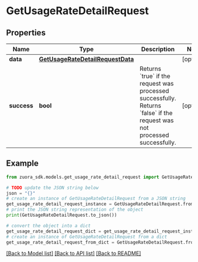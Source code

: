 # GetUsageRateDetailRequest


## Properties

Name | Type | Description | Notes
------------ | ------------- | ------------- | -------------
**data** | [**GetUsageRateDetailRequestData**](GetUsageRateDetailRequestData.md) |  | [optional] 
**success** | **bool** | Returns &#x60;true&#x60; if the request was processed successfully.    Returns &#x60;false&#x60; if the request was not processed successfully.   | [optional] 

## Example

```python
from zuora_sdk.models.get_usage_rate_detail_request import GetUsageRateDetailRequest

# TODO update the JSON string below
json = "{}"
# create an instance of GetUsageRateDetailRequest from a JSON string
get_usage_rate_detail_request_instance = GetUsageRateDetailRequest.from_json(json)
# print the JSON string representation of the object
print(GetUsageRateDetailRequest.to_json())

# convert the object into a dict
get_usage_rate_detail_request_dict = get_usage_rate_detail_request_instance.to_dict()
# create an instance of GetUsageRateDetailRequest from a dict
get_usage_rate_detail_request_from_dict = GetUsageRateDetailRequest.from_dict(get_usage_rate_detail_request_dict)
```
[[Back to Model list]](../README.md#documentation-for-models) [[Back to API list]](../README.md#documentation-for-api-endpoints) [[Back to README]](../README.md)


